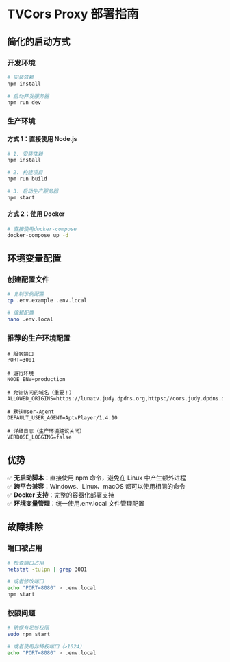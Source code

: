 # TVCors Proxy 部署指南

## 简化的启动方式

### 开发环境

```bash
# 安装依赖
npm install

# 启动开发服务器
npm run dev
```

### 生产环境

#### 方式 1：直接使用 Node.js

```bash
# 1. 安装依赖
npm install

# 2. 构建项目
npm run build

# 3. 启动生产服务器
npm start
```

#### 方式 2：使用 Docker

```bash
# 直接使用docker-compose
docker-compose up -d
```

## 环境变量配置

### 创建配置文件

```bash
# 复制示例配置
cp .env.example .env.local

# 编辑配置
nano .env.local
```

### 推荐的生产环境配置

```env
# 服务端口
PORT=3001

# 运行环境
NODE_ENV=production

# 允许访问的域名（重要！）
ALLOWED_ORIGINS=https://lunatv.judy.dpdns.org,https://cors.judy.dpdns.org

# 默认User-Agent
DEFAULT_USER_AGENT=AptvPlayer/1.4.10

# 详细日志（生产环境建议关闭）
VERBOSE_LOGGING=false
```

## 优势

✅ **无启动脚本**：直接使用 npm 命令，避免在 Linux 中产生额外进程  
✅ **跨平台兼容**：Windows、Linux、macOS 都可以使用相同的命令  
✅ **Docker 支持**：完整的容器化部署支持  
✅ **环境变量管理**：统一使用.env.local 文件管理配置

## 故障排除

### 端口被占用

```bash
# 检查端口占用
netstat -tulpn | grep 3001

# 或者修改端口
echo "PORT=8080" > .env.local
npm start
```

### 权限问题

```bash
# 确保有足够权限
sudo npm start

# 或者使用非特权端口（>1024）
echo "PORT=8080" > .env.local
```
